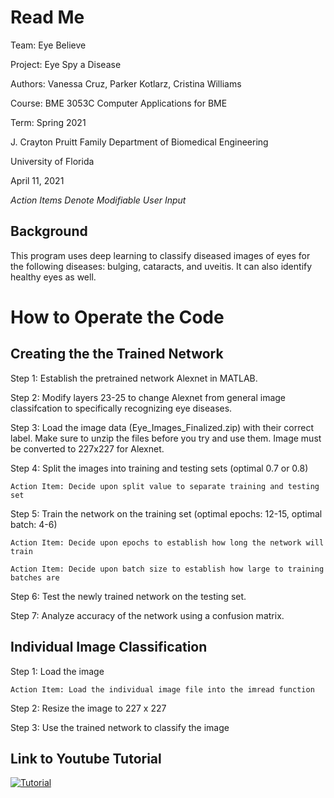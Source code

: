 # Read Me 

Team: Eye Believe 

Project: Eye Spy a Disease 

Authors: Vanessa Cruz, Parker Kotlarz, Cristina Williams 

Course: BME 3053C Computer Applications for BME 

Term: Spring 2021 

J. Crayton Pruitt Family Department of Biomedical Engineering 

University of Florida 

April 11, 2021 

*Action Items Denote Modifiable User Input*

## Background

This program uses deep learning to classify diseased images of eyes for the following diseases: bulging, cataracts, and uveitis. It can also identify healthy eyes as well.
 

# How to Operate the Code 

## Creating the the Trained Network 

Step 1: Establish the pretrained network Alexnet in MATLAB. 

Step 2: Modify layers 23-25 to change Alexnet from general image classifcation to specifically recognizing eye diseases. 

Step 3: Load the image data (Eye_Images_Finalized.zip) with their correct label. Make sure to unzip the files before you try and use them. Image must be converted to 227x227 for Alexnet. 

Step 4: Split the images into training and testing sets (optimal 0.7 or 0.8) 

	Action Item: Decide upon split value to separate training and testing set 

Step 5: Train the network on the training set (optimal epochs: 12-15, optimal batch: 4-6) 

	Action Item: Decide upon epochs to establish how long the network will train 

	Action Item: Decide upon batch size to establish how large to training batches are 

Step 6: Test the newly trained network on the testing set. 

Step 7: Analyze accuracy of the network using a confusion matrix. 

## Individual Image Classification 

Step 1: Load the image 

	Action Item: Load the individual image file into the imread function 

Step 2: Resize the image to 227 x 227 

Step 3: Use the trained network to classify the image 

## Link to Youtube Tutorial
[![Tutorial](http://img.youtube.com/vi/jVHB41cclGo/0.jpg)](http://www.youtube.com/watch?v=jVHB41cclGo)
